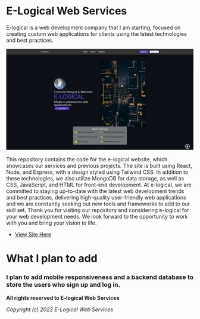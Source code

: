 # E-Logical Web Services


E-logical is a web development company that I am starting, focused on creating custom web applications for clients using the latest technologies and best practices.


![image1](/hero.png)

This repository contains the code for the e-logical website, which showcases our services and previous projects.
The site is built using React, Node, and Express, with a design styled using Tailwind CSS.
In addition to these technologies, we also utilize MongoDB for data storage, as well as CSS, JavaScript, and HTML for front-end development.
At e-logical, we are committed to staying up-to-date with the latest web development trends and best practices,
delivering high-quality user-friendly web applications and we are constantly seeking out new tools and frameworks to add to our skill set.
Thank you for visiting our repository and considering e-logical for your web development needs. 
We look forward to the opportunity to work with you and bring your vision to life.

- [View Site Here](https://elogicalwebservices.netlify.app/)


# What I plan to add

### I plan to add mobile responsiveness and a backend database to store the users who sign up and log in.

**All rights reserved to E-logical Web Services**

*Copyright (c) 2022 E-Logical Web Services*
